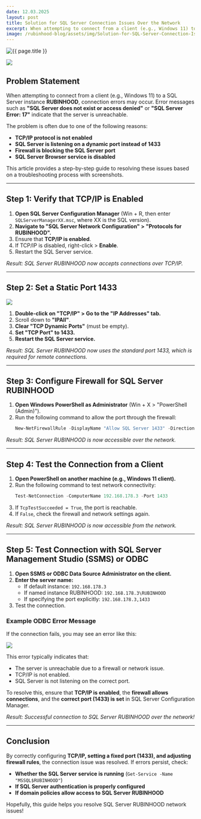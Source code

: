 ```yaml
---
date: 12.03.2025
layout: post
title: Solution for SQL Server Connection Issues Over the Network
excerpt: When attempting to connect from a client (e.g., Windows 11) to a SQL Server instance RUBINHOOD, connection errors may occur. Error messages such as "SQL Server does not exist or access denied" or "SQL Server Error 17 indicate that the server is unreachable.
image: /rubinhood-blog/assets/img/Solution-for-SQL-Server-Connection-Issues-Over-the-Network/003.png
---
```


<img src="{{ page.image }}" alt="{{ page.title }}" loading="lazy">

![](/rubinhood-blog/assets/img/Solution-for-SQL-Server-Connection-Issues-Over-the-Network/003.png)

## **Problem Statement**

When attempting to connect from a client (e.g., Windows 11) to a SQL Server instance **RUBINHOOD**, connection errors may occur. Error messages such as **"SQL Server does not exist or access denied"** or **"SQL Server Error: 17"** indicate that the server is unreachable.

The problem is often due to one of the following reasons:

- **TCP/IP protocol is not enabled**
- **SQL Server is listening on a dynamic port instead of 1433**
- **Firewall is blocking the SQL Server port**
- **SQL Server Browser service is disabled**

This article provides a step-by-step guide to resolving these issues based on a troubleshooting process with screenshots.

---

## **Step 1: Verify that TCP/IP is Enabled**

1. **Open SQL Server Configuration Manager** (Win + R, then enter `SQLServerManagerXX.msc`, where XX is the SQL version).
2. **Navigate to "SQL Server Network Configuration" > "Protocols for RUBINHOOD".**
3. Ensure that **TCP/IP is enabled**.
4. If TCP/IP is disabled, right-click > **Enable**.
5. Restart the SQL Server service.

*Result: SQL Server RUBINHOOD now accepts connections over TCP/IP.*

---

## **Step 2: Set a Static Port 1433**

![](/rubinhood-blog/assets/img/Solution-for-SQL-Server-Connection-Issues-Over-the-Network/002.jpg)

1. **Double-click on "TCP/IP" > Go to the "IP Addresses" tab.**
2. Scroll down to **"IPAll"**.
3. **Clear "TCP Dynamic Ports"** (must be empty).
4. **Set "TCP Port" to 1433.**
5. **Restart the SQL Server service.**

*Result: SQL Server RUBINHOOD now uses the standard port 1433, which is required for remote connections.*

---

## **Step 3: Configure Firewall for SQL Server RUBINHOOD**

1. **Open Windows PowerShell as Administrator** (Win + X > "PowerShell (Admin)").
2. Run the following command to allow the port through the firewall:
   ```powershell
   New-NetFirewallRule -DisplayName "Allow SQL Server 1433" -Direction Inbound -Protocol TCP -LocalPort 1433 -Action Allow
   ```

*Result: SQL Server RUBINHOOD is now accessible over the network.*

---

## **Step 4: Test the Connection from a Client**

1. **Open PowerShell on another machine (e.g., Windows 11 client).**
2. Run the following command to test network connectivity:
   ```powershell
   Test-NetConnection -ComputerName 192.168.178.3 -Port 1433
   ```
3. If `TcpTestSucceeded = True`, the port is reachable.
4. If `False`, check the firewall and network settings again.

*Result: SQL Server RUBINHOOD is now accessible from the network.*

---

## **Step 5: Test Connection with SQL Server Management Studio (SSMS) or ODBC**

1. **Open SSMS or ODBC Data Source Administrator on the client.**
2. **Enter the server name:**
   - If default instance: `192.168.178.3`
   - If named instance RUBINHOOD: `192.168.178.3\RUBINHOOD`
   - If specifying the port explicitly: `192.168.178.3,1433`
3. Test the connection.

### **Example ODBC Error Message**
If the connection fails, you may see an error like this:

![](/rubinhood-blog/assets/img/Solution-for-SQL-Server-Connection-Issues-Over-the-Network/001.jpg)

This error typically indicates that:
- The server is unreachable due to a firewall or network issue.
- TCP/IP is not enabled.
- SQL Server is not listening on the correct port.

To resolve this, ensure that **TCP/IP is enabled**, the **firewall allows connections**, and the **correct port (1433) is set** in SQL Server Configuration Manager.

*Result: Successful connection to SQL Server RUBINHOOD over the network!*

---

## **Conclusion**

By correctly configuring **TCP/IP, setting a fixed port (1433), and adjusting firewall rules**, the connection issue was resolved. If errors persist, check:

- **Whether the SQL Server service is running** (`Get-Service -Name "MSSQL$RUBINHOOD"`)
- **If SQL Server authentication is properly configured**
- **If domain policies allow access to SQL Server RUBINHOOD**

Hopefully, this guide helps you resolve SQL Server RUBINHOOD network issues! 

